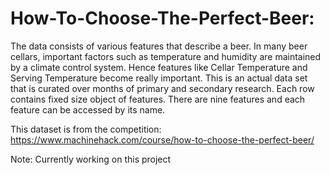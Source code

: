 # How-To-Choose-The-Perfect-Beer:

The data consists of various features that describe a beer. In many beer cellars, important factors such as temperature and humidity are maintained by a climate control system. Hence features like Cellar Temperature and Serving Temperature become really important. This is an actual data set that is curated over months of primary and secondary research. Each row contains fixed size object of features. There are nine features and each feature can be accessed by its name.

This dataset is from the competition: https://www.machinehack.com/course/how-to-choose-the-perfect-beer/


Note: Currently working on this project